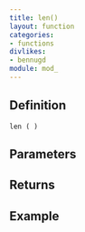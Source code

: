 ```yaml
---
title: len()
layout: function
categories:
- functions
divlikes:
- bennugd
module: mod_
---
```


## Definition

    len ( )

## Parameters

## Returns

## Example
